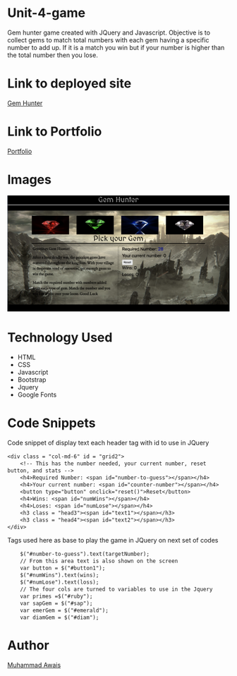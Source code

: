 # Unit-4-game

Gem hunter game created with JQuery and Javascript. Objective is to collect gems to match total numbers with each gem having a specific number to add up. If it is a match you win but if your number is higher than the total number then you lose. 

# Link to deployed site 
[Gem Hunter](file:///Users/muhammadawais/Desktop/unit-4-game/index.html)

# Link to Portfolio

[Portfolio](https://mawais54013.github.io/Bootstrap-Portfolio/)

# Images 

![Game](assets/images/screen1.png)

# Technology Used 
- HTML
- CSS
- Javascript
- Bootstrap
- Jquery
- Google Fonts

# Code Snippets
Code snippet of display text each header tag with id to use in JQuery
```
<div class = "col-md-6" id = "grid2">
    <!-- This has the number needed, your current number, reset button, and stats -->
    <h4>Required Number: <span id="number-to-guess"></span></h4>
    <h4>Your current number: <span id="counter-number"></span></h4>
    <button type="button" onclick="reset()">Reset</button>
    <h4>Wins: <span id="numWins"></span></h4>
    <h4>Loses: <span id="numLose"></span></h4>
    <h3 class = "head3"><span id="text1"></span></h3>
    <h3 class = "head4"><span id="text2"></span></h3>
</div>
```
Tags used here as base to play the game in JQuery on next set of codes 
```
    $("#number-to-guess").text(targetNumber);
    // From this area text is also shown on the screen
    var button = $("#button1");
    $("#numWins").text(wins);
    $("#numLose").text(loss);
    // The four cols are turned to variables to use in the Jquery
    var primes =$("#ruby");
    var sapGem = $("#sap");
    var emerGem = $("#emerald");
    var diamGem = $("#diam");
```
# Author 
[Muhammad Awais](https://github.com/mawais54013/Bootstrap-Portfolio)